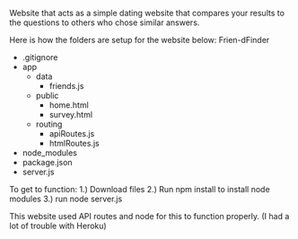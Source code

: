 Website that acts as a simple dating website that compares your results to the questions to others who chose similar answers.

Here is how the folders are setup for the website below:
Frien-dFinder
  - .gitignore
  - app
    - data
      - friends.js
    - public
      - home.html
      - survey.html
    - routing
      - apiRoutes.js
      - htmlRoutes.js
  - node_modules
  - package.json
  - server.js
  
  To get to function:
  1.) Download files
  2.) Run npm install to install node modules
  3.) run node server.js
  
  This website used API routes and node for this to function properly. (I had a lot of trouble with Heroku)
  
